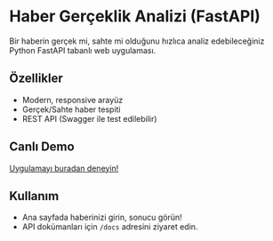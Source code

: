 # Haber Gerçeklik Analizi (FastAPI)

Bir haberin gerçek mi, sahte mi olduğunu hızlıca analiz edebileceğiniz Python FastAPI tabanlı web uygulaması.

## Özellikler
- Modern, responsive arayüz
- Gerçek/Sahte haber tespiti
- REST API (Swagger ile test edilebilir)

## Canlı Demo
[Uygulamayı buradan deneyin!](https://SENIN-RAILWAY-LINKIN.up.railway.app/)

## Kullanım
- Ana sayfada haberinizi girin, sonucu görün!
- API dokümanları için `/docs` adresini ziyaret edin.
